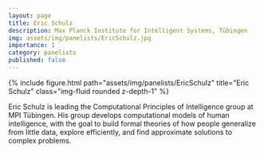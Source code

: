 ```yaml
---
layout: page
title: Eric Schulz
description: Max Planck Institute for Intelligent Systems, Tübingen
img: assets/img/panelists/EricSchulz.jpg
importance: 1
category: panelists
published: false
---
```


<div class="row justify-content-sm-center">
    <div class="col-sm-8 mt-3 mt-md-0">
        {% include figure.html path="assets/img/panelists/EricSchulz" title="Eric Schulz" class="img-fluid rounded z-depth-1" %}
    </div>
</div>

Eric Schulz is leading the Computational Principles of Intelligence group at MPI Tübingen. His group develops computational models of human intelligence, 
with the goal to build formal theories of how people generalize from little data, explore efficiently, and find approximate solutions to complex problems.
              
